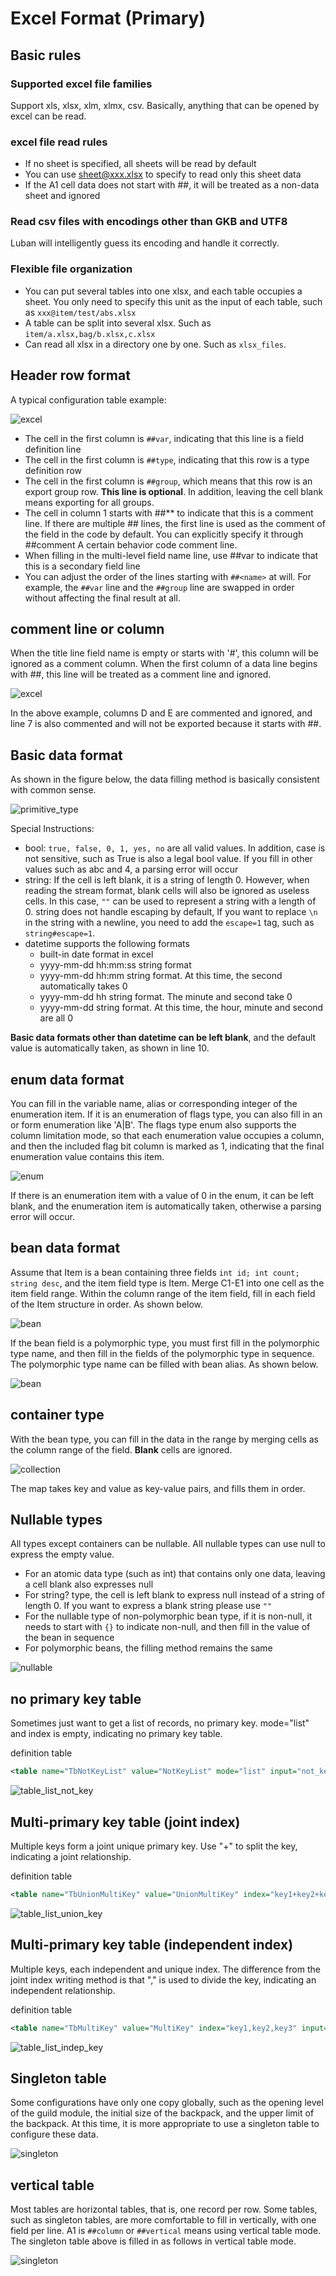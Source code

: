# Excel Format (Primary)

## Basic rules

### Supported excel file families

Support xls, xlsx, xlm, xlmx, csv. Basically, anything that can be opened by excel can be read.


### excel file read rules

- If no sheet is specified, all sheets will be read by default
- You can use sheet@xxx.xlsx to specify to read only this sheet data
- If the A1 cell data does not start with ##, it will be treated as a non-data sheet and ignored

### Read csv files with encodings other than GKB and UTF8

Luban will intelligently guess its encoding and handle it correctly.

### Flexible file organization

- You can put several tables into one xlsx, and each table occupies a sheet. You only need to specify this unit as the input of each table, such as `xxx@item/test/abs.xlsx`
- A table can be split into several xlsx. Such as `item/a.xlsx,bag/b.xlsx,c.xlsx`
- Can read all xlsx in a directory one by one. Such as `xlsx_files`.

## Header row format

A typical configuration table example:

![excel](/img/cases/simple1.jpg)

- The cell in the first column is `##var`, indicating that this line is a field definition line
- The cell in the first column is `##type`, indicating that this row is a type definition row
- The cell in the first column is `##group`, which means that this row is an export group row. **This line is optional**. In addition, leaving the cell blank means exporting for all groups.
- The cell in column 1 starts with ##** to indicate that this is a comment line. If there are multiple ## lines, the first line is used as the comment of the field in the code by default. You can explicitly specify it through ##comment A certain behavior code comment line.
- When filling in the multi-level field name line, use ##var to indicate that this is a secondary field line
- You can adjust the order of the lines starting with `##<name>` at will. For example, the `##var` line and the `##group` line are swapped in order without affecting the final result at all.


## comment line or column

When the title line field name is empty or starts with '#', this column will be ignored as a comment column. When the first column of a data line begins with ##, this line will be treated as a comment line and ignored.

![excel](/img/cases/ignorefield.jpg)


In the above example, columns D and E are commented and ignored, and line 7 is also commented and will not be exported because it starts with ##.

## Basic data format

As shown in the figure below, the data filling method is basically consistent with common sense.

![primitive_type](/img/cases/primitive_type.jpg)

Special Instructions:

- bool: `true, false, 0, 1, yes, no` are all valid values. In addition, case is not sensitive, such as True is also a legal bool value. If you fill in other values such as abc and 4, a parsing error will occur
- string: If the cell is left blank, it is a string of length 0. However, when reading the stream format, blank cells will also be ignored as useless cells. In this case, `""` can be used to represent a string with a length of 0. string does not handle escaping by default,
   If you want to replace `\n` in the string with a newline, you need to add the `escape=1` tag, such as `string#escape=1`.
- datetime supports the following formats
   - built-in date format in excel
   - yyyy-mm-dd hh:mm:ss string format
   - yyyy-mm-dd hh:mm string format. At this time, the second automatically takes 0
   - yyyy-mm-dd hh string format. The minute and second take 0
   - yyyy-mm-dd string format. At this time, the hour, minute and second are all 0

**Basic data formats other than datetime can be left blank**, and the default value is automatically taken, as shown in line 10.

## enum data format

You can fill in the variable name, alias or corresponding integer of the enumeration item. If it is an enumeration of flags type, you can also fill in an or form enumeration like 'A|B'. The flags type enum also supports the column limitation mode, so that each enumeration value occupies a column, and then the included flag bit column is marked as 1, indicating that the final enumeration value contains this item.

![enum](/img/cases/enum.jpg)

If there is an enumeration item with a value of 0 in the enum, it can be left blank, and the enumeration item is automatically taken, otherwise a parsing error will occur.

## bean data format

Assume that Item is a bean containing three fields `int id; int count; string desc`, and the item field type is Item. Merge C1-E1 into one cell as the item field range. Within the column range of the item field, fill in each field of the Item structure in order. As shown below.

![bean](/img/cases/bean.jpg)


If the bean field is a polymorphic type, you must first fill in the polymorphic type name, and then fill in the fields of the polymorphic type in sequence. The polymorphic type name can be filled with bean alias. As shown below.

![bean](/img/cases/bean2.jpg)

## container type

With the bean type, you can fill in the data in the range by merging cells as the column range of the field. **Blank** cells are ignored.


![collection](/img/cases/collection.jpg)

The map takes key and value as key-value pairs, and fills them in order.

## Nullable types

All types except containers can be nullable. All nullable types can use null to express the empty value.

- For an atomic data type (such as int) that contains only one data, leaving a cell blank also expresses null
- For string? type, the cell is left blank to express null instead of a string of length 0. If you want to express a blank string please use `""`
- For the nullable type of non-polymorphic bean type, if it is non-null, it needs to start with `{}` to indicate non-null, and then fill in the value of the bean in sequence
- For polymorphic beans, the filling method remains the same

![nullable](/img/cases/nullable.jpg)

## no primary key table

Sometimes just want to get a list of records, no primary key. mode="list" and index is empty, indicating no primary key table.

definition table

```xml
<table name="TbNotKeyList" value="NotKeyList" mode="list" input="not_key_list.xlsx"/>
```

![table_list_not_key](/img/cases/table_list_not_key.jpg)

## Multi-primary key table (joint index)

Multiple keys form a joint unique primary key. Use "+" to split the key, indicating a joint relationship.

definition table

```xml
<table name="TbUnionMultiKey" value="UnionMultiKey" index="key1+key2+key3" input="union_multi_key.xlsx"/>
```

![table_list_union_key](/img/cases/table_list_union_key.jpg)

## Multi-primary key table (independent index)

Multiple keys, each independent and unique index. The difference from the joint index writing method is that "," is used to divide the key, indicating an independent relationship.

definition table

```xml
<table name="TbMultiKey" value="MultiKey" index="key1,key2,key3" input="multi_key.xlsx"/>
```

![table_list_indep_key](/img/cases/table_list_indep_key.jpg)

## Singleton table

Some configurations have only one copy globally, such as the opening level of the guild module, the initial size of the backpack, and the upper limit of the backpack. At this time, it is more appropriate to use a singleton table to configure these data.

![singleton](/img/cases/singleton2.jpg)

## vertical table

Most tables are horizontal tables, that is, one record per row. Some tables, such as singleton tables, are more comfortable to fill in vertically, with one field per line. A1 is `##column` or `##vertical` means using vertical table mode. The singleton table above is filled in as follows in vertical table mode.

![singleton](/img/cases/singleton.jpg)
